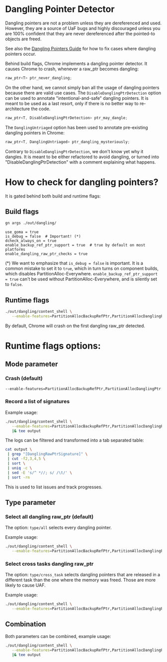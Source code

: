 # Dangling Pointer Detector

Dangling pointers are not a problem unless they are dereferenced and used.
However, they are a source of UaF bugs and highly discouraged unless you are
100% confident that they are never dereferenced after the pointed-to objects are
freed.

See also the [Dangling Pointers Guide](./dangling_ptr_guide.md) for how to fix
cases where dangling pointers occur.

Behind build flags, Chrome implements a dangling pointer detector. It causes
Chrome to crash, whenever a raw_ptr becomes dangling:
```cpp
raw_ptr<T> ptr_never_dangling;
```

On the other hand, we cannot simply ban all the usage of dangling pointers
because there are valid use cases. The `DisableDanglingPtrDetection` option can
be used to annotate "intentional-and-safe" dangling pointers. It is meant to be
used as a last resort, only if there is no better way to re-architecture the
code.
```cpp
raw_ptr<T, DisableDanglingPtrDetection> ptr_may_dangle;
```

The `DanglingUntriaged` option has been used to annotate pre-existing dangling
pointers in Chrome:
```cpp
raw_ptr<T, DanglingUntriaged> ptr_dangling_mysteriously;
```
Contrary to `DisableDanglingPtrDetection`, we don't know yet why it dangles. It
is meant to be either refactored to avoid dangling, or turned into
"DisableDanglingPtrDetection" with a comment explaining what happens.

# How to check for dangling pointers?

It is gated behind both build and runtime flags:

## Build flags

```bash
gn args ./out/dangling/
```

```gn
use_goma = true
is_debug = false  # Important! (*)
dcheck_always_on = true
enable_backup_ref_ptr_support = true  # true by default on most platforms
enable_dangling_raw_ptr_checks = true
```

(*) We want to emphasize that `is_debug = false` is important. It is a common
mistake to set it to `true`, which in turn turns on component builds, which
disables PartitionAlloc-Everywhere. `enable_backup_ref_ptr_support = true` can't
be used without PartitionAlloc-Everywhere, and is silently set to `false`.

## Runtime flags

```bash
./out/dangling/content_shell \
   --enable-features=PartitionAllocBackupRefPtr,PartitionAllocDanglingPtr
```

By default, Chrome will crash on the first dangling raw_ptr detected.

# Runtime flags options:

## Mode parameter

### Crash (default)

```bash
--enable-features=PartitionAllocBackupRefPtr,PartitionAllocDanglingPtr:mode/crash
```

### Record a list of signatures

Example usage:
```bash
./out/dangling/content_shell \
   --enable-features=PartitionAllocBackupRefPtr,PartitionAllocDanglingPtr:mode/log_only \
   |& tee output
```

The logs can be filtered and transformed into a tab separated table:
```bash
cat output \
 | grep "[DanglingRawPtrSignature]" \
 | cut -f2,3,4,5 \
 | sort \
 | uniq -c \
 | sed -E 's/^ *//; s/ /\t/' \
 | sort -rn
```

This is used to list issues and track progresses.

## Type parameter
### Select all dangling raw_ptr (default)

The option: `type/all` selects every dangling pointer.

Example usage:
```bash
./out/dangling/content_shell \
   --enable-features=PartitionAllocBackupRefPtr,PartitionAllocDanglingPtr:type/all
```

### Select cross tasks dangling raw_ptr

The option: `type/cross_task` selects dangling pointers that are released in a
different task than the one where the memory was freed. Those are more likely to
cause UAF.

Example usage:
```bash
./out/dangling/content_shell \
   --enable-features=PartitionAllocBackupRefPtr,PartitionAllocDanglingPtr:type/cross_task
```

## Combination

Both parameters can be combined, example usage:
```bash
./out/dangling/content_shell \
   --enable-features=PartitionAllocBackupRefPtr,PartitionAllocDanglingPtr:mode/log_only/type/cross_task \
   |& tee output
```
